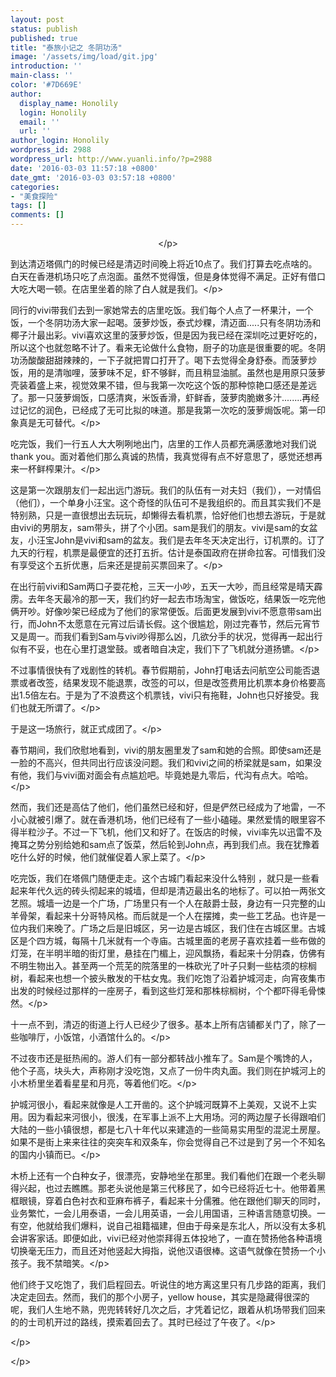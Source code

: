 ```yaml
---
layout: post
status: publish
published: true
title: "泰旅小记之 冬阴功汤"
image: '/assets/img/load/git.jpg'
introduction: ''
main-class: ''
color: '#7D669E'
author:
  display_name: Honolily
  login: Honolily
  email: ''
  url: ''
author_login: Honolily
wordpress_id: 2988
wordpress_url: http://www.yuanli.info/?p=2988
date: '2016-03-03 11:57:18 +0800'
date_gmt: '2016-03-03 03:57:18 +0800'
categories:
- "美食探险"
tags: []
comments: []
---
```

<p style="text-align: center;"><&#47;p></p>
<p style="text-align: left;">到达清迈塔佩门的时候已经是清迈时间晚上将近10点了。我们打算去吃点啥的。白天在香港机场只吃了点泡面。虽然不觉得饿，但是身体觉得不满足。正好有借口大吃大喝一顿。在店里坐着的除了白人就是我们。<&#47;p></p>
<p style="text-align: left;">同行的vivi带我们去到一家她常去的店里吃饭。我们每个人点了一杯果汁，一个饭，一个冬阴功汤大家一起喝。菠萝炒饭，泰式炒粿，清迈面.....只有冬阴功汤和椰子汁最出彩。vivi喜欢这里的菠萝炒饭，但是因为我已经在深圳吃过更好吃的，所以这个也就忽略不计了。看来无论做什么食物，厨子的功底是很重要的呢。冬阴功汤酸酸甜甜辣辣的，一下子就把胃口打开了。喝下去觉得全身舒泰。而菠萝炒饭，用的是清咖哩，菠萝味不足，虾不够鲜，而且稍显油腻。虽然也是用原只菠萝壳装着盛上来，视觉效果不错，但与我第一次吃这个饭的那种惊艳口感还是差远了。那一只菠萝焗饭，口感清爽，米饭香滑，虾鲜香，菠萝肉脆嫩多汁........再经过记忆的润色，已经成了无可比拟的味道。那是我第一次吃的菠萝焗饭呢。第一印象真是无可替代。<&#47;p></p>
<p style="text-align: left;">吃完饭，我们一行五人大大咧咧地出门，店里的工作人员都充满感激地对我们说thank you。面对着他们那么真诚的热情，我真觉得有点不好意思了，感觉还想再来一杯鲜榨果汁。<&#47;p></p>
<p style="text-align: left;">这是第一次跟朋友们一起出远门游玩。我们的队伍有一对夫妇（我们），一对情侣（他们），一个单身小汪宝。这个奇怪的队伍可不是我组织的。而且其实我们不是特别熟，只是一直很想出去玩玩，却懒得去看机票，恰好他们也想去游玩，于是就由vivi的男朋友，sam带头，拼了个小团。sam是我们的朋友。vivi是sam的女盆友，小汪宝John是vivi和sam的盆友。我们是去年冬天决定出行，订机票的。订了九天的行程，机票是最便宜的还打五折。估计是泰国政府在拼命拉客。可惜我们没有享受这个五折优惠，后来还是提前买票回来了。<&#47;p></p>
<p style="text-align: left;">在出行前vivi和Sam两口子耍花枪，三天一小吵，五天一大吵，而且经常是晴天霹雳。去年冬天最冷的那一天，我们约好一起去市场淘宝，做饭吃，结果饭一吃完他俩开吵。好像吵架已经成为了他们的家常便饭。后面更发展到vivi不愿意带sam出行，而John不太愿意在元宵过后请长假。这个很尴尬，刚过完春节，然后元宵节又是周一。而我们看到Sam与vivi吵得那么凶，几欲分手的状况，觉得再一起出行似有不妥，也在心里打退堂鼓。或者暗自决定，我们下了飞机就分道扬镳。<&#47;p></p>
<p style="text-align: left;">不过事情很快有了戏剧性的转机。春节假期前，John打电话去问航空公司能否退票或者改签，结果发现不能退票，改签的可以，但是改签费用比机票本身价格要高出1.5倍左右。于是为了不浪费这个机票钱，vivi只有拖鞋，John也只好接受。我们也就无所谓了。<&#47;p></p>
<p style="text-align: left;">于是这一场旅行，就正式成团了。<&#47;p></p>
<p style="text-align: left;">春节期间，我们欣慰地看到，vivi的朋友圈里发了sam和她的合照。即使sam还是一脸的不高兴，但共同出行应该没问题。我们和vivi之间的桥梁就是sam，如果没有他，我们与vivi面对面会有点尴尬吧。毕竟她是九零后，代沟有点大。哈哈。<&#47;p></p>
<p style="text-align: left;">然而，我们还是高估了他们，他们虽然已经和好，但是俨然已经成为了地雷，一不小心就被引爆了。就在香港机场，他们已经有了一些小磕碰。果然爱情的眼里容不得半粒沙子。不过一下飞机，他们又和好了。在饭店的时候，vivi率先以迅雷不及掩耳之势分别给她和sam点了饭菜，然后轮到John点，再到我们点。我在犹豫着吃什么好的时候，他们就催促着人家上菜了。<&#47;p></p>
<p style="text-align: left;">吃完饭，我们在塔佩门随便走走。这个古城门看起来没什么特别 ，就只是一些看起来年代久远的砖头彻起来的城墙，但却是清迈最出名的地标了。可以拍一两张文艺照。城墙一边是一个广场，广场里只有一个人在敲爵士鼓，身边有一只完整的山羊骨架，看起来十分哥特风格。而后就是一个人在摆摊，卖一些工艺品。也许是一位内我们来晚了。广场之后是旧城区，另一边是古城区，我们住在古城区里。古城区是个四方城，每隔十几米就有一个寺庙。古城里面的老房子喜欢挂着一些布做的灯笼，在半明半暗的街灯里，悬挂在门楣上，迎风飘扬，看起来十分阴森，仿佛有不明生物出入。甚至两一个荒芜的院落里的一株砍光了叶子只剩一些枯须的棕榈树，看起来也想一个披头散发的干枯女鬼。我们吃饱了沿着护城河走，向宵夜集市出发的时候经过那样的一座房子，看到这些灯笼和那株棕榈树，个个都吓得毛骨悚然。<&#47;p></p>
<p style="text-align: left;">十一点不到，清迈的街道上行人已经少了很多。基本上所有店铺都关门了，除了一些咖啡厅，小饭馆，小酒馆什么的。<&#47;p></p>
<p style="text-align: left;">不过夜市还是挺热闹的。游人们有一部分都转战小推车了。Sam是个嘴馋的人，他个子高，块头大，声称刚才没吃饱，又点了一份牛肉丸面。我们则在护城河上的小木桥里坐着看星星和月亮，等着他们吃。<&#47;p></p>
<p style="text-align: left;">护城河很小，看起来就像是人工开凿的。这个护城河既算不上美观，又说不上实用。因为看起来河很小，很浅，在军事上派不上大用场。河的两边屋子长得跟咱们大陆的一些小镇很想，都是七八十年代以来建造的一些简易实用型的混泥土房屋。如果不是街上来来往往的突突车和双条车，你会觉得自己不过是到了另一个不知名的国内小镇而已。<&#47;p></p>
<p style="text-align: left;">木桥上还有一个白种女子，很漂亮，安静地坐在那里。我们看他们在跟一个老头聊得兴起，也过去瞧瞧。那老头说他是第三代移民了，如今已经将近七十。他带着黑框眼镜，穿着白色衬衣和亚麻布裤子，看起来十分儒雅。他在跟他们聊天的同时，业务繁忙，一会儿用泰语，一会儿用英语，一会儿用国语，三种语言随意切换。一有空，他就给我们爆料，说自己祖籍福建，但由于母亲是东北人，所以没有太多机会讲客家话。即便如此，vivi已经对他崇拜得五体投地了，一直在赞扬他各种语境切换毫无压力，而且还对他竖起大拇指，说他汉语很棒。这语气就像在赞扬一个小孩子。我不禁暗笑。<&#47;p></p>
<p style="text-align: left;">他们终于又吃饱了，我们启程回去。听说住的地方离这里只有几步路的距离，我们决定走回去。然而，我们的那个小房子，yellow house，其实是隐藏得很深的呢，我们人生地不熟，兜兜转转好几次之后，才凭着记忆，跟着从机场带我们回来的的士司机开过的路线，摸索着回去了。其时已经过了午夜了。<&#47;p></p>
<p style="text-align: left;"><&#47;p></p>
<p style="text-align: left;"><&#47;p></p>
